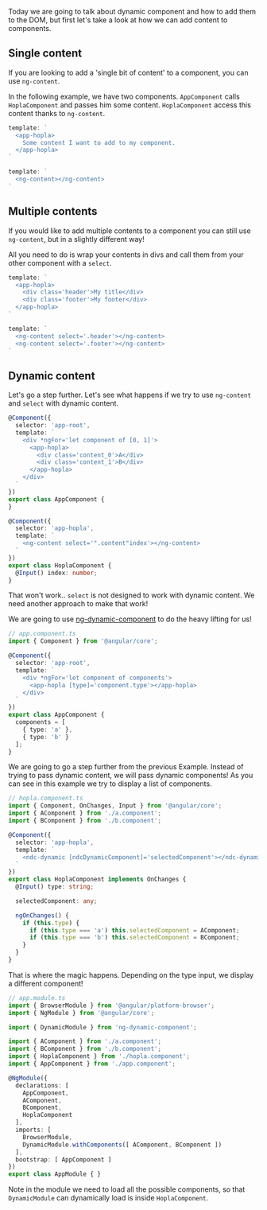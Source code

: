 Today we are going to talk about dynamic component and how to add them to the DOM, but first let's take a look at how we can add content to components.

## Single content

If you are looking to add a 'single bit of content' to a component, you can use `ng-content`.

In the following example, we have two components. `AppComponent` calls `HoplaComponent` and passes him some content. `HoplaComponent` access this content thanks to `ng-content`.

``` typescript
template: `
  <app-hopla>
    Some content I want to add to my component.
  </app-hopla>
`
```

``` typescript
template: `
  <ng-content></ng-content>
`
```

## Multiple contents

If you would like to add multiple contents to a component you can still use `ng-content`, but in a slightly different way!

All you need to do is wrap your contents in divs and call them from your other component with a `select`.

``` typescript
template: `
  <app-hopla>
    <div class='header'>My title</div>
    <div class='footer'>My footer</div>
  </app-hopla>
`
```

``` typescript
template: `
  <ng-content select='.header'></ng-content>
  <ng-content select='.footer'></ng-content>
`
```

## Dynamic content
Let's go a step further. Let's see what happens if we try to use `ng-content` and `select` with dynamic content.

``` typescript
@Component({
  selector: 'app-root',
  template: `
    <div *ngFor='let component of [0, 1]'>
      <app-hopla>
        <div class='content_0'>A</div>
        <div class='content_1'>B</div>
      </app-hopla>
    </div>
  `
})
export class AppComponent {
}
```

``` typescript
@Component({
  selector: 'app-hopla',
  template: `
    <ng-content select='".content"index'></ng-content>
  `
})
export class HoplaComponent {
  @Input() index: number;
}
```

That won't work.. `select` is not designed to work with dynamic content. We need another approach to make that work!

We are going to use [ng-dynamic-component](https://github.com/gund/ng-dynamic-component) to do the heavy lifting for us!

``` typescript
// app.component.ts
import { Component } from '@angular/core';

@Component({
  selector: 'app-root',
  template: `
    <div *ngFor='let component of components'>
      <app-hopla [type]='component.type'></app-hopla>
    </div>
  `
})
export class AppComponent {
  components = [
    { type: 'a' },
    { type: 'b' }
  ];
}
```

We are going to go a step further from the previous Example. Instead of trying to pass dynamic content, we will pass dynamic components! As you can see in this example we try to display a list of components.

``` typescript
// hopla.component.ts
import { Component, OnChanges, Input } from '@angular/core';
import { AComponent } from './a.component';
import { BComponent } from './b.component';

@Component({
  selector: 'app-hopla',
  template: `
    <ndc-dynamic [ndcDynamicComponent]='selectedComponent'></ndc-dynamic>
  `
})
export class HoplaComponent implements OnChanges {
  @Input() type: string;

  selectedComponent: any;

  ngOnChanges() {
    if (this.type) {
      if (this.type === 'a') this.selectedComponent = AComponent;
      if (this.type === 'b') this.selectedComponent = BComponent;
    }
  }
}
```

That is where the magic happens. Depending on the type input, we display a different component!


``` typescript
// app.module.ts
import { BrowserModule } from '@angular/platform-browser';
import { NgModule } from '@angular/core';

import { DynamicModule } from 'ng-dynamic-component';

import { AComponent } from './a.component';
import { BComponent } from './b.component';
import { HoplaComponent } from './hopla.component';
import { AppComponent } from './app.component';

@NgModule({
  declarations: [
    AppComponent,
    AComponent,
    BComponent,
    HoplaComponent
  ],
  imports: [
    BrowserModule,
    DynamicModule.withComponents([ AComponent, BComponent ])
  ],
  bootstrap: [ AppComponent ]
})
export class AppModule { }
```

Note in the module we need to load all the possible components, so that `DynamicModule` can dynamically load is inside `HoplaComponent`.
